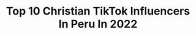 ---
title: Top 10 Christian TikTok Influencers In Peru In 2022
description: >-
  Find top christian TikTok influencers in Peru in 2022. Most popular hashtags: #parati #peru #fyp #viral.
platform: TikTok
hits: 28
text_top: Analyze the top-rated TikTok influencers on inBeat.
text_bottom: inBeat aggregates 28 TikTok influencers like this in Peru for you to connect with.
profiles:
  - username: "jackeline_v05"
    fullname: >-
      Jackeline Vargas
    bio: >-
      "Dignidad" saliendo del chat 🤡
    location: "Peru"
    followers: 3978
    engagement: 1755
    commentsToLikes: 0.051156
    id: ckb9nxufjhzo30j23c9diy019
    verified: false
    hashtags: "#parati, #viral, #comedia, #fyp"
  - username: "jerry8036"
    fullname: >-
      Gerardo Sanchez
    bio: >-
      41 Años en Modo Relax Simplemente 😷✌
    location: "Peru"
    followers: 4247
    engagement: 399
    commentsToLikes: 0.062159
    id: ckd19z6vjrv120j233to6unpl
    verified: false
    hashtags: "#oficina, #jaja, #tuneldeltiempo, #proyectodrywall"
  - username: "cuysitotiktoker"
    fullname: >-
      Cuytiktoker #HechoenPerú
    bio: >-
      Peruanadas 🇵🇪, rajes , mundo chollywood y más 😚 Aportes al DM
    location: "Peru"
    followers: 5285
    engagement: 496
    commentsToLikes: 0.042082
    id: ckbfbrnxb43tm0j237tn8c10e
    verified: false
    hashtags: "#parati, #viral, #fyp, #peru"
  - username: "milagrosadiazfdez"
    fullname: >-
      Milagros A Diaz Fdez
    bio: >-
      Ámame con locura y quiereme con ternura 💓😚😚😚😚😚
    location: "Peru"
    followers: 5432
    engagement: 437
    commentsToLikes: 0.014970
    id: cka0px3eja66w0i78na72rlhn
    verified: false
    hashtags: "#risas, #cancion, #novias, #peluchin"
  - username: "alfredtiktoc"
    fullname: >-
      Alfred DC
    bio: >-
      La vida es una, solo ve, disfruta y Vive.!!!
    location: "Peru"
    followers: 35200
    engagement: 452
    commentsToLikes: 0.009029
    id: ckdbgbneo87ue0j236s3uii94
    verified: false
    hashtags: "#alfredtiktoc, #latinos, #arenahash, #monologo"
  - username: "anunciase"
    fullname: >-
      anunciase tiktok
    bio: >-
      Entretenimiento Sigueme en Instagram y YouTube
    location: "Peru"
    followers: 18000
    engagement: 426
    commentsToLikes: 0.023734
    id: ckad63s9wxx6r0i78lb7ipzsf
    verified: false
    hashtags: "#1000razones, #afhs, #melaniaurbina, #peru"
  - username: "tonadilla"
    fullname: >-
      🎶
    bio: >-
      Ayer y Hoy Recordar es volver a vivir!
    location: "Peru"
    followers: 2849
    engagement: 539
    commentsToLikes: 0.007720
    id: ckbepqu776wnj0j23zdnv8wh8
    verified: false
    hashtags: "#pop, #videoviral, #xyzbca, #tiktokper"
  - username: "anasofslr"
    fullname: >-
      Ana Sofía López
    bio: >-
      I sing but one day I filmed a seal and that got me followers @anasofialopezr29
    location: "Peru"
    followers: 4402
    engagement: 1535
    commentsToLikes: 0.002754
    id: ckbl31ykq0dkx0j23k1q6bmnq
    verified: false
    hashtags: "#jesusfreaks, #comedy, #cabosanlucas, #seal"
  - username: "christiannova.tv"
    fullname: >-
      Christian Gonzalez
    bio: >-
      Por aquí viendo qué fluye y subo cualquier cosa así que sigale no más😎
    location: "Peru"
    followers: 79500
    engagement: 412
    commentsToLikes: 0.043669
    id: ck9e1u5qqcb7l0j78gu4jc9rk
    verified: false
    hashtags: "#venezuela, #paratiiiiiiiiii, #tiktoktrucos, #ense"
  - username: "christianarakakis"
    fullname: >-
      Christian Arakaki So
    bio: >-
      🇯🇵 🇵🇪 Full joda 🤪
    location: "Peru"
    followers: 126000
    engagement: 881
    commentsToLikes: 0.017296
    id: ckb9pyqfdlgx20j23hposxxvy
    verified: false
    hashtags: "#hechapamichallenge, #salsa, #peru, #besocnco"
---